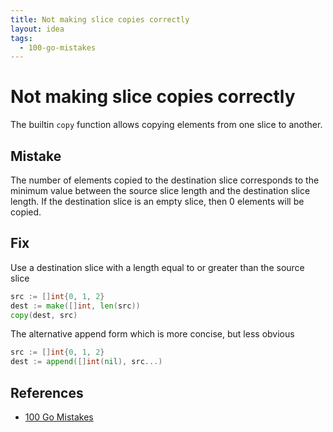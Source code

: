 ```yaml
---
title: Not making slice copies correctly
layout: idea
tags:
  - 100-go-mistakes
---
```


# Not making slice copies correctly

The builtin `copy` function allows copying elements from one slice to another.

## Mistake

The number of elements copied to the destination slice corresponds to the
minimum value between the source slice length and the destination slice length.
If the destination slice is an empty slice, then 0 elements will be copied.

## Fix

Use a destination slice with a length equal to or greater than the source slice

```go
src := []int{0, 1, 2}
dest := make([]int, len(src))
copy(dest, src)
```

The alternative append form which is more concise, but less obvious

```go
src := []int{0, 1, 2}
dest := append([]int(nil), src...)
```


## References

- [100 Go Mistakes](/reference/100-Go-Mistakes-and-How-to-Avoid-Them)
